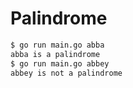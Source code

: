 # Palindrome

```sh
$ go run main.go abba
abba is a palindrome
$ go run main.go abbey
abbey is not a palindrome
```